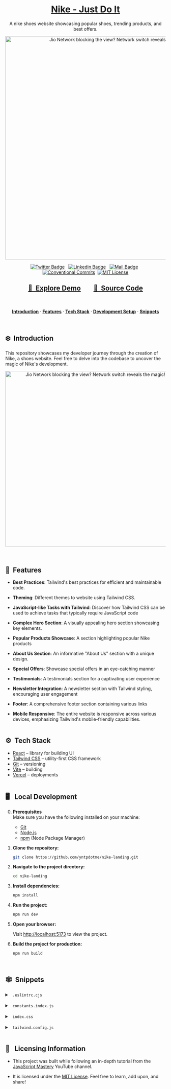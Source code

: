 <a href="https://nike-shoe-landing.vercel.app">
  <h1 align="center">Nike - Just Do It</h1>
</a>

<p align="center">
  A nike shoes website showcasing popular shoes, trending products, and best offers.
</p>

<a href="https://pagespeed.web.dev/analysis/https-nike-shoe-landing-vercel-app/euljujvlkv?form_factor=desktop">
   <p align=center>
    <img width = "700px" alt="Jio Network blocking the view? Network switch reveals the magic!" src="./src/assets/images/performance-metrics.png">
  <p>
</a>

<div align= "center">

[![Twitter Badge](https://img.shields.io/badge/-@yntpdotme-1ca0f1?style=flat&labelColor=1ca0f1&logo=twitter&logoColor=white&link=https://twitter.com/yntpdotme)](https://twitter.com/yntpdotme) &nbsp; [![Linkedin Badge](https://img.shields.io/badge/-yntpdotme-0e76a8?style=flat&labelColor=0e76a8&logo=linkedin&logoColor=white)](https://www.linkedin.com/in/yntpdotme/) &nbsp; [![Mail Badge](https://img.shields.io/badge/-akashkadlag14-c0392b?style=flat&labelColor=c0392b&logo=gmail&logoColor=white)](mailto:akashkadlag14@gmail.com) &nbsp; [![Conventional Commits](https://img.shields.io/badge/Conventional%20Commits-1.0.0-%23FE5196?logo=conventionalcommits&logoColor=white)](https://conventionalcommits.org)&nbsp; [![MIT License](https://img.shields.io/badge/License-MIT-green.svg)](https://choosealicense.com/licenses/mit/)

</div>

<h2 align="center">

[🚀&nbsp; Explore Demo](https://nike-shoe-landing.vercel.app) &nbsp;&nbsp;&nbsp;&nbsp;&nbsp;&nbsp; [📂&nbsp; Source Code](https://github.com/yntpdotme/nike-landing)

</h2>
<br>

<p align="center">
  <a href="#introduction"><strong>Introduction</strong></a> 
	·&nbsp;<a href="#features"><strong>Features</strong></a> 
	·&nbsp;<a href="#tech-stack"><strong>Tech Stack</strong></a>
	·&nbsp;<a href="#local-development"><strong>Development Setup</strong></a> 
	·&nbsp;<a href="#snippets"><strong>Snippets</strong></a> 
</p>
<br>

## <a name="introduction">❄️&nbsp; Introduction</a>

This repository showcases my developer journey through the creation of Nike, a shoes website. Feel free to delve into the codebase to uncover the magic of Nike's development.

<a href="https://nike-shoe-landing.vercel.app">
   <p align=center>
    <img width = "550px" alt="Jio Network blocking the view? Network switch reveals the magic!" src="./src/assets/images/nike.png">
  <p>
</a>
<br>

## <a name="features">🔋&nbsp; Features</a>

- **Best Practices**: Tailwind's best practices for efficient and maintainable code.

- **Theming**: Different themes to website using Tailwind CSS.

- **JavaScript-like Tasks with Tailwind**: Discover how Tailwind CSS can be used to achieve tasks that typically require JavaScript code

- **Complex Hero Section**: A visually appealing hero section showcasing key elements.

- **Popular Products Showcase**: A section highlighting popular Nike products

- **About Us Section**: An informative "About Us" section with a unique design.

- **Special Offers**: Showcase special offers in an eye-catching manner

- **Testimonials**: A testimonials section for a captivating user experience

- **Newsletter Integration**: A newsletter section with Tailwind styling, encouraging user engagement

- **Footer**: A comprehensive footer section containing various links

- **Mobile Responsive**: The entire website is responsive across various devices, emphasizing Tailwind's mobile-friendly capabilities.
  <br><br>

## <a name="tech-stack">⚙️&nbsp; Tech Stack</a>

- [React](https://react.dev/) – library for building UI
- [Tailwind CSS](https://tailwindcss.com/) – utility-first CSS framework
- [Git](https://git-scm.com/) – versioning
- [Vite](https://vitejs.dev/) – building
- [Vercel](https://vercel.com/) – deployments
  <br><br>

## <a name="local-development"> 🖥️&nbsp;&nbsp; Local Development</a>

0. **Prerequisites** <br>
   Make sure you have the following installed on your machine:

   - [Git](https://git-scm.com/)
   - [Node.js](https://nodejs.org/en)
   - [npm](https://www.npmjs.com/) (Node Package Manager)

1. **Clone the repository:**

   ```bash
   git clone https://github.com/yntpdotme/nike-landing.git
   ```

2. **Navigate to the project directory:**

   ```bash
   cd nike-landing
   ```

3. **Install dependencies:**

   ```bash
   npm install
   ```

4. **Run the project:**

   ```bash
   npm run dev
   ```

5. **Open your browser:**

   Visit [http://localhost:5173](http://localhost:5173) to view the project.

6. **Build the project for production:**
   ```bash
   npm run build
   ```
   <br>

## <a name="snippets"> 🕸️&nbsp;&nbsp;Snippets </a>

<details>
<summary>&nbsp;&nbsp;<code>.eslintrc.cjs</code></summary>

```javascript
module.exports = {
  root: true,
  env: {browser: true, es2020: true},
  extends: [
    'eslint:recommended',
    'plugin:react/recommended',
    'plugin:react/jsx-runtime',
    'plugin:react-hooks/recommended',
  ],
  ignorePatterns: ['dist', '.eslintrc.cjs'],
  parserOptions: {ecmaVersion: 'latest', sourceType: 'module'},
  settings: {react: {version: '18.2'}},
  plugins: ['react-refresh'],
  rules: {
    'react/jsx-no-target-blank': 'off',
    'react-refresh/only-export-components': [
      'warn',
      {allowConstantExport: true},
    ],
    'react/prop-types': 0,
  },
};
```

</details><br>

<details>
<summary>&nbsp;&nbsp;<code>constants.index.js</code></summary>

```javascript
import {
  github,
  linkedin,
  shieldTick,
  support,
  truckFast,
  twitter,
} from '../assets/icons';

import {
  bigShoe1,
  bigShoe2,
  bigShoe3,
  customer1,
  customer2,
  shoe4,
  shoe5,
  shoe6,
  shoe7,
  thumbnailShoe1,
  thumbnailShoe2,
  thumbnailShoe3,
} from '../assets/images';

export const navLinks = [
  {href: '#home', label: 'Home'},
  {href: '#about-us', label: 'About Us'},
  {href: '#products', label: 'Products'},
  {href: '#contact-us', label: 'Contact Us'},
];

export const shoes = [
  {
    thumbnail: thumbnailShoe1,
    bigShoe: bigShoe1,
  },
  {
    thumbnail: thumbnailShoe2,
    bigShoe: bigShoe2,
  },
  {
    thumbnail: thumbnailShoe3,
    bigShoe: bigShoe3,
  },
];

export const statistics = [
  {value: '1k+', label: 'Brands'},
  {value: '500+', label: 'Shops'},
  {value: '250k+', label: 'Customers'},
];

export const products = [
  {
    imgURL: shoe4,
    name: 'Nike Air Jordan-01',
    price: '$200.20',
    rating: '4.5',
  },
  {
    imgURL: shoe5,
    name: 'Nike Air Jordan-10',
    price: '$210.20',
    rating: '4.6',
  },
  {
    imgURL: shoe6,
    name: 'Nike Air Jordan-100',
    price: '$220.20',
    rating: '4.7',
  },
  {
    imgURL: shoe7,
    name: 'Nike Air Jordan-001',
    price: '$230.20',
    rating: '4.9',
  },
];

export const services = [
  {
    imgURL: truckFast,
    label: 'Free shipping',
    subtext: 'Enjoy seamless shopping with our complimentary shipping service.',
  },
  {
    imgURL: shieldTick,
    label: 'Secure Payment',
    subtext:
      'Experience worry-free transactions with our secure payment options.',
  },
  {
    imgURL: support,
    label: 'Love to help you',
    subtext: 'Our dedicated team is here to assist you every step of the way.',
  },
];

export const reviews = [
  {
    imgURL: customer1,
    customerName: 'Morich Brown',
    rating: 4.5,
    feedback:
      'The attention to detail and the quality of the product exceeded my expectations. Highly recommended!',
  },
  {
    imgURL: customer2,
    customerName: 'Lota Mongeskar',
    rating: 4.8,
    feedback:
      "The product not only met but exceeded my expectations. I'll definitely be a returning customer!",
  },
];

export const footerLinks = [
  {
    title: 'Products',
    links: [
      {name: 'Air Force 1', link: '/'},
      {name: 'Air Max 1', link: '/'},
      {name: 'Air Jordan 1', link: '/'},
      {name: 'Air Force 2', link: '/'},
      {name: 'Nike Waffle Racer', link: '/'},
      {name: 'Nike Cortez', link: '/'},
    ],
  },
  {
    title: 'Help',
    links: [
      {name: 'About us', link: '/'},
      {name: 'FAQs', link: '/'},
      {name: 'How it works', link: '/'},
      {name: 'Privacy policy', link: '/'},
      {name: 'Payment policy', link: '/'},
    ],
  },
  {
    title: 'Get in touch',
    links: [
      {name: 'customer@nike.com', link: 'mailto:customer@nike.com'},
      {name: '+92554862354', link: 'tel:+92554862354'},
    ],
  },
];

export const socialMedia = [
  {
    src: github,
    alt: 'github logo',
    href: 'https://github.com/',
  },
  {
    src: linkedin,
    alt: 'linkedin logo',
    href: 'https://www.linkedin.com/in/',
  },
  {src: twitter, alt: 'twitter logo', href: 'https://twitter.com/'},
];
```

</details><br>

<details>
<summary>&nbsp;&nbsp;<code>index.css</code></summary>

```css
@import url('https://fonts.googleapis.com/css2?family=Montserrat:wght@100;200;300;400;500;600;700;800;900&family=Palanquin:wght@100;200;300;400;500;600;700&display=swap');
@import url('https://fonts.googleapis.com/css2?family=Palanquin:wght@100;200;300;400;500;600;700&display=swap');

@tailwind base;
@tailwind components;
@tailwind utilities;

* {
  margin: 0;
  padding: 0;
  box-sizing: border-box;
  scroll-behavior: smooth;
}

@layer components {
  .max-container {
    max-width: 1440px;
    margin: 0 auto;
  }

  .input {
    @apply border pl-5 text-base leading-normal text-slate-gray outline-none dark:bg-transparent dark:text-white-400 dark:placeholder:text-slate-400 max-sm:w-full max-sm:rounded-full max-sm:border-slate-gray max-sm:p-5 sm:flex-1 sm:border-none;
  }
}

@layer utilities {
  .padding {
    @apply px-8 py-12 sm:px-16 sm:py-24;
  }

  .padding-x {
    @apply px-8 sm:px-16;
  }

  .padding-y {
    @apply py-12 sm:py-24;
  }

  .padding-l {
    @apply pl-8 sm:pl-16;
  }

  .padding-r {
    @apply pr-8 sm:pr-16;
  }

  .padding-t {
    @apply pt-12 sm:pt-24;
  }

  .padding-b {
    @apply pb-12 sm:pb-24;
  }

  .info-text {
    @apply font-montserrat text-lg leading-7 text-slate-gray dark:text-slate-400;
  }
}
```

</details><br>

<details>
<summary>&nbsp;&nbsp;<code>tailwind.config.js</code></summary>

```javascript
/** @type {import('tailwindcss').Config} */
export default {
  content: ['./index.html', './src/**/*.{js,ts,jsx,tsx}'],
  darkMode: 'class',
  theme: {
    fontSize: {
      xs: ['12px', '16px'],
      sm: ['14px', '20px'],
      base: ['16px', '19.5px'],
      lg: ['18px', '21.94px'],
      xl: ['20px', '24.38px'],
      '2xl': ['24px', '29.26px'],
      '3xl': ['28px', '50px'],
      '4xl': ['48px', '58px'],
      '8xl': ['96px', '106px'],
    },
    extend: {
      fontFamily: {
        palanquin: ['Palanquin', 'sans-serif'],
        montserrat: ['Montserrat', 'sans-serif'],
      },
      colors: {
        dark: {
          primary: '#2D3748',
        },
        primary: '#ECEEFF',
        'coral-red': '#FF6452',
        'slate-gray': '#6D6D6D',
        'pale-blue': '#F5F6FF',
        'white-400': 'rgba(255, 255, 255, 0.80)',
      },
      boxShadow: {
        '3xl': '0 10px 40px rgba(0, 0, 0, 0.1)',
      },
      backgroundImage: {
        hero: "url('assets/images/collection-background.svg')",
        'hero-dark': "url('assets/images/collection-background-dark.svg')",
        card: "url('assets/images/thumbnail-background.svg')",
        'card-dark': "url('assets/images/thumbnail-background-dark.svg')",
      },
      screens: {
        wide: '1440px',
      },
    },
  },
  plugins: [],
};
```

</details><br>

## 🪪&nbsp;&nbsp; Licensing Information

- This project was built while following an in-depth tutorial from the [JavaScript Mastery](https://www.youtube.com/@javascriptmastery/videos) YouTube channel.

- It is licensed under the [MIT License](./LICENSE). Feel free to learn, add upon, and share!
